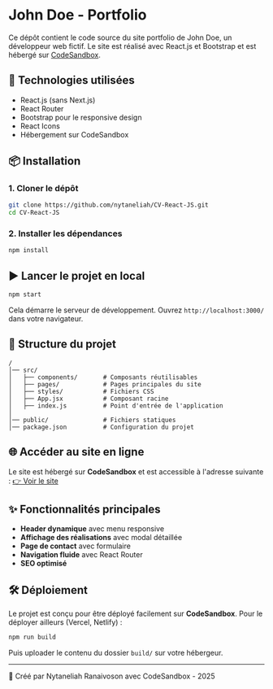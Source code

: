 # John Doe - Portfolio

Ce dépôt contient le code source du site portfolio de John Doe, un développeur web fictif. Le site est réalisé avec React.js et Bootstrap et est hébergé sur [CodeSandbox](https://codesandbox.io/).

## 🚀 Technologies utilisées

- React.js (sans Next.js)
- React Router
- Bootstrap pour le responsive design
- React Icons
- Hébergement sur CodeSandbox

## 📦 Installation

### 1. Cloner le dépôt
```sh
git clone https://github.com/nytaneliah/CV-React-JS.git
cd CV-React-JS
```

### 2. Installer les dépendances
```sh
npm install
```

## ▶️ Lancer le projet en local

```sh
npm start
```
Cela démarre le serveur de développement. Ouvrez `http://localhost:3000/` dans votre navigateur.

## 📄 Structure du projet

```
/
│── src/
│   ├── components/       # Composants réutilisables
│   ├── pages/            # Pages principales du site
│   ├── styles/           # Fichiers CSS
│   ├── App.jsx           # Composant racine
│   ├── index.js          # Point d'entrée de l'application
│
│── public/               # Fichiers statiques
│── package.json          # Configuration du projet
```

## 🌐 Accéder au site en ligne

Le site est hébergé sur **CodeSandbox** et est accessible à l'adresse suivante :
[👉 Voir le site](https://codesandbox.io/p/sandbox/wonderful-solomon-ncq7r8)

## ✨ Fonctionnalités principales

- **Header dynamique** avec menu responsive
- **Affichage des réalisations** avec modal détaillée
- **Page de contact** avec formulaire
- **Navigation fluide** avec React Router
- **SEO optimisé**

## 🛠 Déploiement
Le projet est conçu pour être déployé facilement sur **CodeSandbox**. Pour le déployer ailleurs (Vercel, Netlify) :
```sh
npm run build
```
Puis uploader le contenu du dossier `build/` sur votre hébergeur.

---
🚀 Créé par Nytaneliah Ranaivoson avec CodeSandbox - 2025


